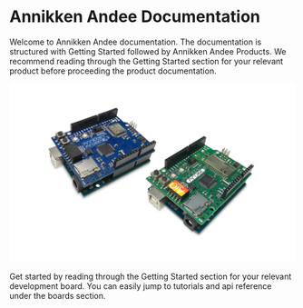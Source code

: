 # Annikken Andee Documentation

Welcome to Annikken Andee documentation. The documentation is structured with Getting Started followed by Annikken Andee Products. We recommend reading through the Getting Started section for your relevant product before proceeding the product documentation.

![](/assets/andeeBoard251017.png)

Get started by reading through the Getting Started section for your relevant development board. You can easily jump to tutorials and api reference under the boards section.